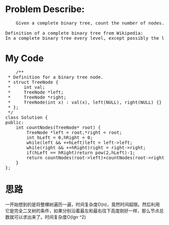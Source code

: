 # Problem Describe:
<pre>
	Given a complete binary tree, count the number of nodes.

Definition of a complete binary tree from Wikipedia:
In a complete binary tree every level, except possibly the last, is completely filled, and all nodes in the last level are as far left as possible. It can have between 1 and 2h nodes inclusive at the last level h.
</pre>

# My Code
<pre>
	/**
 * Definition for a binary tree node.
 * struct TreeNode {
 *     int val;
 *     TreeNode *left;
 *     TreeNode *right;
 *     TreeNode(int x) : val(x), left(NULL), right(NULL) {}
 * };
 */
class Solution {
public:
    int countNodes(TreeNode* root) {
        TreeNode *left = root,*right = root;
        int hLeft = 0,hRight = 0;
        while(left && ++hLeft)left = left->left;
        while(right && ++hRight)right = right->right;
        if(hLeft == hRight)return pow(2,hLeft)-1;
        return countNodes(root->left)+countNodes(root->right)+1;
    }
};
</pre>

# 思路
一开始想到的是将整棵树遍历一遍，时间复杂度O(n)，竟然时间超限。然后利用它是完全二叉树的条件，如果分别沿着最左和最右往下高度刚好一样，那么节点总数就可以求出来了。时间复杂度O(lgn ^2)
